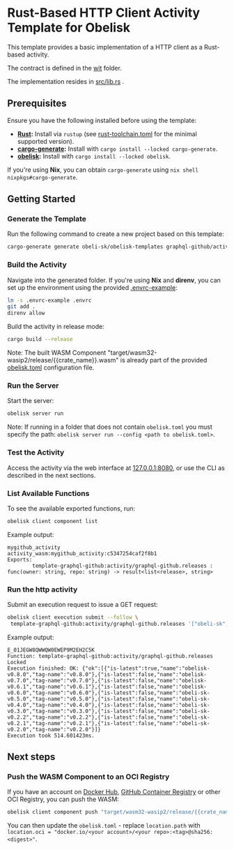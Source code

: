 # Rust-Based HTTP Client Activity Template for Obelisk

This template provides a basic implementation of a HTTP client
as a Rust-based activity.

The contract is defined in the [wit](./wit/) folder.

The implementation resides in [src/lib.rs](./src/lib.rs) .

## Prerequisites
Ensure you have the following installed before using the template:

* **[Rust](https://rustup.rs/):** Install via `rustup` (see [rust-toolchain.toml](./rust-toolchain.toml) for the minimal supported version).
* **[cargo-generate](https://crates.io/crates/cargo-generate):** Install with `cargo install --locked cargo-generate`.
* **[obelisk](https://github.com/obeli-sk/obelisk):** Install with `cargo install --locked obelisk`.

If you're using **Nix**, you can obtain `cargo-generate` using `nix shell nixpkgs#cargo-generate`.

## Getting Started

### Generate the Template
Run the following command to create a new project based on this template:
```sh
cargo-generate generate obeli-sk/obelisk-templates graphql-github/activity --name mygithub_activity
```

### Build the Activity
Navigate into the generated folder.
If you're using **Nix** and **direnv**, you can set up the environment using the provided [.envrc-example](./.envrc-example):
```sh
ln -s .envrc-example .envrc
git add .
direnv allow
```

Build the activity in release mode:
```sh
cargo build --release
```

Note: The built WASM Component "target/wasm32-wasip2/release/{{crate_name}}.wasm" is
already part of the provided [obelisk.toml](./obelisk.toml) configuration file.

### Run the Server
Start the server:
```sh
obelisk server run
```
Note: If running in a folder that does not contain `obelisk.toml` you must specify the path:
`obelisk server run --config <path to obelisk.toml>`.

### Test the Activity
Access the activity via the web interface at [127.0.0.1:8080](http://127.0.0.1:8080),
or use the CLI as described in the next sections.

### List Available Functions
To see the available exported functions, run:
```sh
obelisk client component list
```
Example output:
```
mygithub_activity       activity_wasm:mygithub_activity:c5347254caf2f8b1
Exports:
        template-graphql-github:activity/graphql-github.releases : func(owner: string, repo: string) -> result<list<release>, string>
```

### Run the http activity
Submit an execution request to issue a GET request:
```sh
obelisk client execution submit --follow \
 template-graphql-github:activity/graphql-github.releases '["obeli-sk", "obelisk"]'
```
Example output:
```
E_01JEGW8QWWQW0EWEP9M2EH2C5K
Function: template-graphql-github:activity/graphql-github.releases
Locked
Execution finished: OK: {"ok":[{"is-latest":true,"name":"obelisk-v0.8.0","tag-name":"v0.8.0"},{"is-latest":false,"name":"obelisk-v0.7.0","tag-name":"v0.7.0"},{"is-latest":false,"name":"obelisk-v0.6.1","tag-name":"v0.6.1"},{"is-latest":false,"name":"obelisk-v0.6.0","tag-name":"v0.6.0"},{"is-latest":false,"name":"obeli-sk-v0.5.0","tag-name":"v0.5.0"},{"is-latest":false,"name":"obeli-sk-v0.4.0","tag-name":"v0.4.0"},{"is-latest":false,"name":"obeli-sk-v0.3.0","tag-name":"v0.3.0"},{"is-latest":false,"name":"obeli-sk-v0.2.2","tag-name":"v0.2.2"},{"is-latest":false,"name":"obeli-sk-v0.2.1","tag-name":"v0.2.1"},{"is-latest":false,"name":"obeli-sk-v0.2.0","tag-name":"v0.2.0"}]}
Execution took 514.601423ms.
```

## Next steps

### Push the WASM Component to an OCI Registry
If you have an account on [Docker Hub](https://hub.docker.com), [GitHub Container Registry](https://github.com/container-registry/)
or other OCI Registry, you can push the WASM:
```sh
obelisk client component push "target/wasm32-wasip2/release/{{crate_name}}.wasm" docker.io/<your account>/<your repo>:<tag>
```
You can then update the `obelisk.toml` - replace `location.path` with `location.oci = "docker.io/<your account>/<your repo>:<tag>@sha256:<digest>"`.
